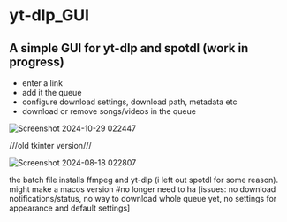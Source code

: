 # yt-dlp_GUI

## A simple GUI for yt-dlp and spotdl (work in progress)


* enter a link
* add it the queue
* configure download settings, download path, metadata etc
* download or remove songs/videos in the queue

![Screenshot 2024-10-29 022447](https://github.com/user-attachments/assets/3a72f7a8-b8c8-4923-8c4f-a84806a1121e)





 ///old tkinter version///

 
 ![Screenshot 2024-08-18 022807](https://github.com/user-attachments/assets/9e90266f-264b-405c-a078-fe567f1c85b9)


the batch file installs ffmpeg and yt-dlp (i left out spotdl for some reason). might make a macos version #no longer need to ha
[issues: no download notifications/status, no way to download whole queue yet, no settings for appearance and default settings] 
